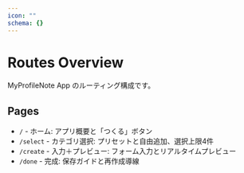 ```yaml
---
icon: ""
schema: {}
---
```


# Routes Overview

MyProfileNote App のルーティング構成です。

## Pages

- `/` - ホーム: アプリ概要と「つくる」ボタン
- `/select` - カテゴリ選択: プリセットと自由追加、選択上限4件
- `/create` - 入力＋プレビュー: フォーム入力とリアルタイムプレビュー
- `/done` - 完成: 保存ガイドと再作成導線
